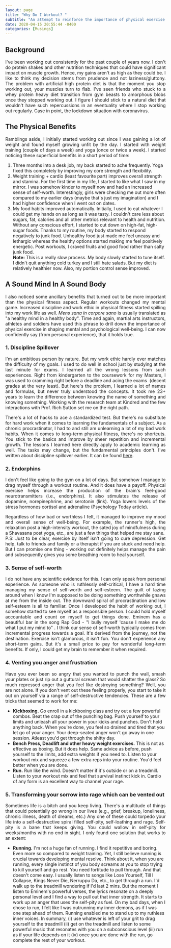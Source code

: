 ```yaml
---
layout: page
title: "Why Do I Workout? "
subtitle: "An attempt to reinforce the importance of physical exercise in my mind"
date: 2020-04-15 20:55:44 -0400
categories: [Musings]
---
```


<h2>Background</h2>
<p align="justify">
I've been working out consistently for the past couple of years now. I don't do protein shakes and other nutrition techniques that could have significant impact on muscle growth. Hence, my gains aren't as high as they could be. I like to think my decision stems from prudence and not laziness/gluttony. The problem with artificial high protein diet is that the moment you stop working out, your muscles turn to flab. I've seen friends who stuck to a whey protein heavy diet transition from gym beasts to amorphous blobs once they stopped working out. I figure I should stick to a natural diet that wouldn't have such repercussions in an eventuality where I stop working out regularly. Case in point, the lockdown situation with coronavirus.
</p>
    
<h2> The Physical Benefits </h2>
<p align="justify">
Ramblings aside, I initially started working out since I was gaining a lot of weight and found myself growing unfit by the day. I started with weight training (couple of days a week) and yoga (once or twice a week). I started noticing these superficial benefits in a short period of time: 
</p>    

<p align="justify">
<ol>
<li> Three months into a desk job, my back started to ache frequently. Yoga fixed this completely by improving my core strength and flexibility. </li>
<li> Weight training + cardio (least favourite part) improves overall strength and stamina. For the first time in my life, I started to like what I saw in my mirror. I was somehow kinder to myself now and had an increased sense of self-worth. Interestingly, girls were checking me out more often compared to my earlier days (maybe that's just my imagination) and I had higher confidence when I went out on dates. </li>
<li> My food habits improved automatically. Initially, I used to eat whatever I could get my hands on as long as it was tasty. I couldn't care less about sugars, fat, calories and all other metrics relevant to health and nutrition. Without any conscious effort, I started to cut down on high-fat, high-sugar foods. Thanks to my routine, my body started to respond negatively to junk food. Unhealthy food just made me feel uneasy and lethargic whereas the healthy options started making me feel positively energetic. Post workouts, I craved fruits and good food rather than salty junk food. <br>
   <b>Note:</b> This is a really slow process. My body slowly started to tune itself. I didn't quit anything cold turkey and I still hate salads. But my diet is relatively healthier now. Also, my portion control sense improved.         </li>
    
</ol>
</p>


<h2>A Sound Mind In A Sound Body</h2>

<p align="justify"> I also noticed some ancillary benefits that turned out to be more important than the physical fitness aspect. Regular workouts changed my mental game. Increased discipline and work ethic in physical fitness started spilling into my work life as well. <i>Mens sana in corpore sano</i> is usually translated as "a healthy mind in a healthy body". Time and again, martial arts instructors, athletes and soldiers have used this phrase to drill down the importance of physical exercise in shaping mental and psychological well-being. I can now confidently say (from personal experience), that it holds true. </p>

<h3>1. Discipline Spillover</h3>

<p align="justify"> I'm an ambitious person by nature. But my work ethic hardly ever matches the difficulty of my goals. I used to do well in school just by studying at the last minute for exams. I learned all the wrong lessons from such experiences. Right from kindergarten to the coursework for my Masters, I was used to cramming right before a deadline and acing the exams  (decent grades at the very least). But here's the problem, I learned a lot of names and formulas, but never truly understood the concepts. It took me 23+ years to learn the difference between knowing the name of something and knowing something. Working with the research team at Kindred and the few interactions with Prof. Rich Sutton set me on the right path. </p>

<p align="justify"> There's a lot of hacks to ace a standardized test. But there's no substitute for hard work when it comes to learning the fundamentals of a subject. As a chronic procrastinator, I had to and still am unlearning a lot of my bad work habits. When it comes to long-term physical fitness, there's no shortcuts. You stick to the basics and improve by sheer repetition and incremental growth. The lessons I learned here directly apply to academic learning as well. The tasks may change, but the fundamental principles don't. I've written about discipline spillover earlier. It can be found <a href="{{site.url}}/musings/discipline-spillover">here</a>. </p>

<h3>2. Endorphins </h3>
<p align="justify"> I don't feel like going to the gym on a lot of days. But somehow I manage to drag myself through a workout routine. And it does have a payoff. Physical exercise helps increase the production of the brain's feel-good neurotransmitters (i.e., endorphins). It also stimulates the release of dopamine, norepinephrine, and serotonin (link). Yoga lowers levels of the stress hormones cortisol and adrenaline (Psychology Today article). </p>
   
<p align="justify"> Regardless of how bad or worthless I felt, it managed to improve my mood and overall sense of well-being. For example, the runner's high, the relaxation post a high-intensity workout, the sated joy of mindfulness during a Shavasana post yoga, etc., are just a few things that helped me stay sane. <br> P.S: Just to be clear, exercise by itself isn't going to cure depression. Get help, talk to friends and family or a therapist if you are stuck and need help. But I can promise one thing - working out definitely helps manage the pain and subsequently gives you some breathing room to heal yourself. </p>
   
<h3>3. Sense of self-worth</h3>
<p align="justify"> I do not have any scientific evidence for this. I can only speak from personal experience. As someone who is ruthlessly self-critical, I have a hard time managing my sense of self-worth and self-esteem. The guilt of lazing around when I know I'm supposed to be doing something worthwhile gnaws at me from the inside out. The downward spiral of procrastination and low self-esteem is all to familiar. Once I developed the habit of working out, I somehow started to see myself as a responsible person. I could hold myself accountable and count on myself to get things done. Eminem has a beautiful bar in the song Rap God - "I bully myself 'cause I make me do what I put my mind to" . I think our sense of self-worth typically comes from incremental progress towards a goal. It's derived from the journey, not the destination. Exercise isn't glamorous, it isn't fun. You don't experience any short-term gains. But it's a small price to pay for wonderful long-term benefits. If only, I could get my brain to remember it when required.  </p>
   
<h3>4. Venting you anger and frustration </h3>
<p align="justify"> Have you ever been so angry that you wanted to punch the wall, smash your plates or just rip out a guttural scream that would shatter the glass? So much repressed anger that you feel like destroying something? Well, you are not alone. If you don't vent out these feeling properly, you start to take it out on yourself via a range of self-destructive tendencies. These are a few tricks that seemed to work for me: </p> 
<ul>
    <li><b>Kickboxing.</b> Go enroll in a kickboxing class and try out a few powerful combos. Beat the crap out of the punching bag. Push yourself to your limits and unleash all your power in your kicks and punches. Don't hold anything back. When you're done, you feel so drained and tired that you let go of your anger. Your deep-seated anger won't go away in one session. Atleast you'd get through the shitty day. </li>
    <li><b>Bench Press, Deadlift and other heavy weight exercises.</b> This is not as effective as boxing. But it does help. Same advice as before, push yourself to the limits, add extra weights if you need to. Listen to your workout mix and squeeze a few extra reps into your routine. You'd feel better when you are done. </li>
    <li><b>Run.</b> Run like the wind. Doesn't matter if it's outside or on a treadmill. Listen to your workout mix and feel that survival instinct kick in. Cardio of any form is an excellent way to channel your rage. </li>
</ul>

	   
<h3>5. Transforming your sorrow into rage which can be vented out </h3> 
<p align="justify"> Sometimes life is a bitch and you keep living. There's a multitude of things that could potentially go wrong in our lives (e.g., grief, breakup, loneliness, chronic illness, death of dreams, etc.) Any one of these could torpedo your life into a self-destructive spiral filled self-pity, self-loathing and rage. Self-pity is a bane that keeps giving. You could wallow in self-pity for weeks/months with no end in sight. I only found one solution that works to an extent: </p>

<ul> 
    <li> <b>Running.</b> I'm not a huge fan of running. I find it repetitive and boring. Even more so compared to weight training. Yet, I still believe running is crucial towards developing mental resolve. Think about it, when you are running, every single instinct of you body screams at you to stop trying to kill yourself and go rest. You need fortitude to pull through. And that doesn't come easy. I usually listen to songs like Lose Yourself, Till I Collapse, Kings Never Die, Nerruppu Da, etc., to get through a run. I'd walk up to the treadmill wondering if I'd last 2 mins. But the moment I listen to Eminem's powerful verses, the lyrics resonate on a deeply personal level and I find a way to pull out that inner strength. It starts to work up an anger that uses the self-pity as fuel. On my bad days, when I chose to run, I felt like I was outrunning my inner demons, as if I was one step ahead of them. Running enabled me to stand up to my ruthless inner voices. In summary, (i) use whatever is left of your grit to drag yourself to the treadmill (ii) get on the treadmill and listen to some powerful music that resonates with you on a subconscious level (iii) run as if your life depends on it (iv) once you are done with the run, go complete the rest of your workout. 
    </li> 
</ul>

